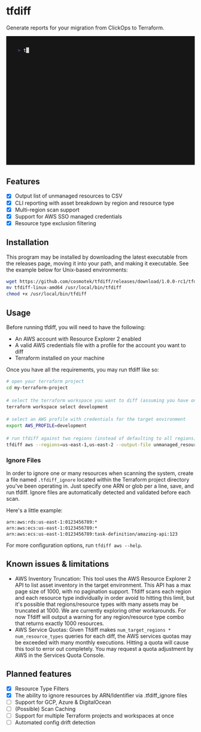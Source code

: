 # tfdiff
Generate reports for your migration from ClickOps to Terraform.

![demo_gif](assets/tfdiff.gif)

## Features
- [x] Output list of unmanaged resources to CSV
- [x] CLI reporting with asset breakdown by region and resource type
- [x] Multi-region scan support
- [x] Support for AWS SSO managed credentials
- [x] Resource type exclusion filtering

## Installation

This program may be installed by downloading the latest executable from the releases page, moving it into your path, and making it executable. See the example below for Unix-based environments:
```sh
wget https://github.com/cosmotek/tfdiff/releases/download/1.0.0-rc1/tfdiff-linux-amd64
mv tfdiff-linux-amd64 /usr/local/bin/tfdiff
chmod +x /usr/local/bin/tfdiff
```

## Usage

Before running tfdiff, you will need to have the following:
- An AWS account with Resource Explorer 2 enabled
- A valid AWS credentials file with a profile for the account you want to diff
- Terraform installed on your machine

Once you have all the requirements, you may run tfdiff like so:
```sh
# open your terraform project
cd my-terraform-project

# select the terraform workspace you want to diff (assuming you have one)
terraform workspace select development

# select an AWS profile with credentials for the target environment
export AWS_PROFILE=development

# run tfdiff against two regions (instead of defaulting to all regions), outputing the list of unmanaged resources to a csv file
tfdiff aws --regions=us-east-1,us-east-2 --output-file unmanaged_resources.csv
```

### Ignore Files

In order to ignore one or many resources when scanning the system, create a file named `.tfdiff_ignore` located within the Terraform project directory you've been operating in. Just specify one ARN or glob per a line, save, and run tfdiff. Ignore files are automatically detected and validated before each scan.

Here's a little example:
```
arn:aws:rds:us-east-1:0123456789:*
arn:aws:ecs:us-east-1:0123456789:*
arn:aws:ecs:us-east-1:0123456789:task-definition/amazing-api:123
```

For more configuration options, run `tfdiff aws --help`.

## Known issues & limitations

- AWS Inventory Truncation:
This tool uses the AWS Resource Explorer 2 API to list asset inventory in the target environment. This API has a max page size of 1000, with no pagination support. Tfdiff scans each region and each resource type individually in order avoid to hitting this limit, but it's possible that regions/resource types with many assets may be truncated at 1000. We are currently exploring other workarounds. For now Tfdiff will output a warning for any region/resource type combo that returns exactly 1000 resources.
- AWS Service Quotas:
Given Tfdiff makes `num_target_regions * num_resource_types` queries for each diff, the AWS services quotas may be exceeded with many monthly executions. Hitting a quota will cause this tool to error out completely. You may request a quota adjustment by AWS in the Services Quota Console.

## Planned features

- [x] Resource Type Filters
- [x] The ability to ignore resources by ARN/Identifier via .tfdiff_ignore files
- [ ] Support for GCP, Azure & DigitalOcean
- [ ] (Possible) Scan Caching
- [ ] Support for multiple Terraform projects and workspaces at once
- [ ] Automated config drift detection